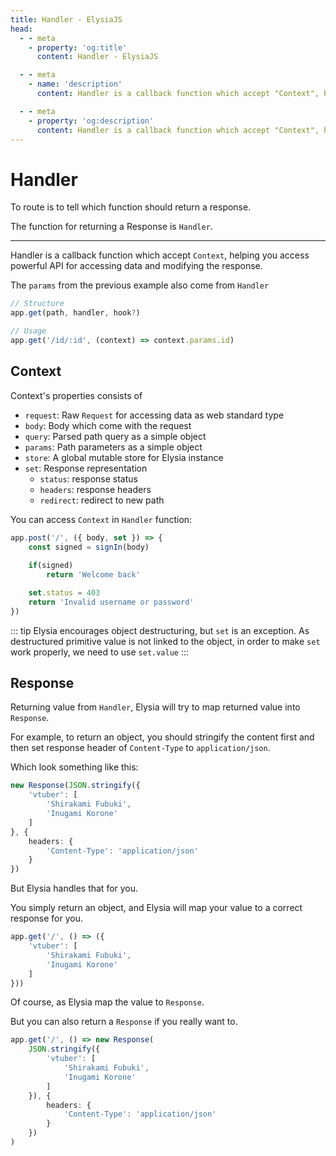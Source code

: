 ```yaml
---
title: Handler - ElysiaJS
head:
  - - meta
    - property: 'og:title'
      content: Handler - ElysiaJS

  - - meta
    - name: 'description'
      content: Handler is a callback function which accept "Context", helping you access powerful API for accessing data and modifying the response. Context is consists of HTTP Request, body, parsed querystring, path parameters and store.

  - - meta
    - property: 'og:description'
      content: Handler is a callback function which accept "Context", helping you access powerful API for accessing data and modifying the response. Context is consists of HTTP Request, body, parsed querystring, path parameters and store.
---
```


# Handler
To route is to tell which function should return a response.

The function for returning a Response is `Handler`.

---
Handler is a callback function which accept `Context`, helping you access powerful API for accessing data and modifying the response.

The `params` from the previous example also come from `Handler`
```typescript
// Structure
app.get(path, handler, hook?)

// Usage
app.get('/id/:id', (context) => context.params.id)
```

## Context
Context's properties consists of
- `request`: Raw `Request` for accessing data as web standard type
- `body`: Body which come with the request
- `query`: Parsed path query as a simple object
- `params`: Path parameters as a simple object
- `store`: A global mutable store for Elysia instance
- `set`: Response representation
    - `status`: response status
    - `headers`: response headers
    - `redirect`: redirect to new path

You can access `Context` in `Handler` function:
```typescript
app.post('/', ({ body, set }) => {
    const signed = signIn(body)
    
    if(signed)
        return 'Welcome back'

    set.status = 403
    return 'Invalid username or password'
})
```

::: tip
Elysia encourages object destructuring, but `set` is an exception.
As destructured primitive value is not linked to the object, in order to make `set` work properly, we need to use `set.value`
:::

## Response
Returning value from `Handler`, Elysia will try to map returned value into `Response`.

For example, to return an object, you should stringify the content first and then set response header of `Content-Type` to `application/json`.

Which look something like this:
```typescript
new Response(JSON.stringify({
    'vtuber': [
        'Shirakami Fubuki',
        'Inugami Korone'
    ]
}, {
    headers: {
        'Content-Type': 'application/json'
    }
})
```

But Elysia handles that for you.

You simply return an object, and Elysia will map your value to a correct response for you.
```typescript
app.get('/', () => ({
    'vtuber': [
        'Shirakami Fubuki',
        'Inugami Korone'
    ]
}))
```

Of course, as Elysia map the value to `Response`.

But you can also return a `Response` if you really want to.
```typescript
app.get('/', () => new Response(
    JSON.stringify({
        'vtuber': [
            'Shirakami Fubuki',
            'Inugami Korone'
        ]
    }), {
        headers: {
            'Content-Type': 'application/json'
        }
    })
)
```
